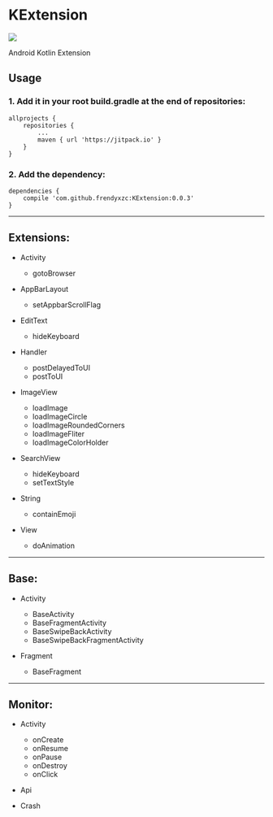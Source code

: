# KExtension

[![](https://jitpack.io/v/frendyxzc/KExtension.svg)](https://jitpack.io/#frendyxzc/KExtension)

Android Kotlin Extension



## Usage

### 1. Add it in your root build.gradle at the end of repositories:

```
allprojects {
	repositories {
		...
		maven { url 'https://jitpack.io' }
	}
}
```

### 2. Add the dependency:

```
dependencies {
	compile 'com.github.frendyxzc:KExtension:0.0.3'
}
```

-----

## Extensions:

* Activity
	- gotoBrowser

* AppBarLayout
	- setAppbarScrollFlag

* EditText
	- hideKeyboard

* Handler
	- postDelayedToUI
	- postToUI

* ImageView
	- loadImage
	- loadImageCircle
	- loadImageRoundedCorners
	- loadImageFliter
	- loadImageColorHolder

* SearchView
	- hideKeyboard
	- setTextStyle

* String
	- containEmoji

* View
	- doAnimation

-----

## Base:

* Activity
	- BaseActivity
	- BaseFragmentActivity
	- BaseSwipeBackActivity
	- BaseSwipeBackFragmentActivity

* Fragment
	- BaseFragment

-----

## Monitor:

* Activity
	- onCreate
	- onResume
	- onPause
	- onDestroy
	- onClick

* Api

* Crash
